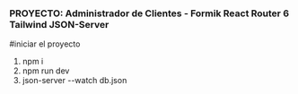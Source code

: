 
### PROYECTO: Administrador de Clientes - Formik React Router 6 Tailwind JSON-Server


#iniciar el proyecto

1) npm i
2) npm run dev 
3) json-server --watch db.json



